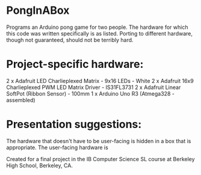 # PongInABox
Programs an Arduino pong game for two people.
The hardware for which this code was written specifically is as listed. Porting to different hardware, though not guaranteed, should not be terribly hard.

# Project-specific hardware:
  2 x Adafruit LED Charlieplexed Matrix - 9x16 LEDs - White
  2 x Adafruit 16x9 Charlieplexed PWM LED Matrix Driver - IS31FL3731
  2 x Adafruit Linear SoftPot (Ribbon Sensor) - 100mm
  1 x Arduino Uno R3 (Atmega328 - assembled)

# Presentation suggestions:
The hardware that doesn't have to be user-facing is hidden in a box that is appropriate. The user-facing hardware is 


Created for a final project in the IB Computer Science SL course at Berkeley High School, Berkeley, CA.
